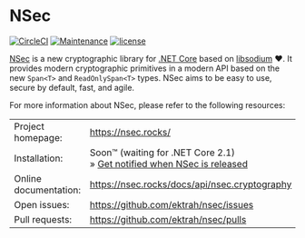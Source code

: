 # NSec

[![CircleCI](https://circleci.com/gh/ektrah/nsec.svg?style=shield)](https://circleci.com/gh/ektrah/nsec)
[![Maintenance](https://img.shields.io/maintenance/yes/2017.svg)](https://github.com/ektrah/nsec)
[![license](https://img.shields.io/github/license/ektrah/nsec.svg)](https://nsec.rocks/license)

[NSec](https://nsec.rocks/) is a new cryptographic library for
[.NET Core](https://dot.net/) based on
[libsodium](https://libsodium.org/) &#x2764;.
It provides modern cryptographic primitives in a modern API based on the new
`Span<T>` and `ReadOnlySpan<T>` types. NSec aims to be easy to use, secure by
default, fast, and agile.

For more information about NSec, please refer to the following resources:

|                           |                                                  |
|:------------------------- |:------------------------------------------------ |
| Project homepage:         | https://nsec.rocks/                              |
| Installation:             | Soon&trade; (waiting for .NET Core 2.1)<br>&raquo; [Get notified when NSec is released](https://goo.gl/forms/vymBKq5idhEXJRO82) |
| Online documentation:     | https://nsec.rocks/docs/api/nsec.cryptography    |
| Open issues:              | https://github.com/ektrah/nsec/issues            |
| Pull requests:            | https://github.com/ektrah/nsec/pulls             |
